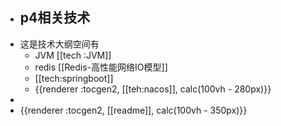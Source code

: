 - p4相关技术
	-
- 这是技术大纲空间有
	- JVM [[tech :JVM]]
	- redis [[Redis-高性能网络IO模型]]
	- [[tech:springboot]]
	- {{renderer :tocgen2, [[teh:nacos]], calc(100vh - 280px)}}
-
- {{renderer :tocgen2, [[readme]], calc(100vh - 350px)}}
